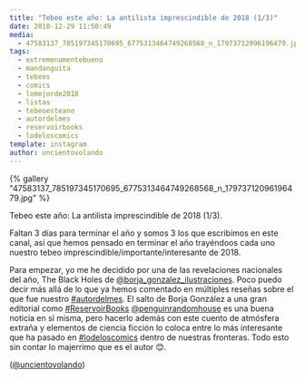 ```yaml
---
title: "Tebeo este año: La antilista imprescindible de 2018 (1/3)"
date: 2018-12-29 11:50:49
media: 
  - 47583137_785197345170695_6775313464749268568_n_17973712096196479.jpg
tags: 
  - extremenamentebueno
  - mandanguita
  - tebeos
  - comics
  - lomejorde2018
  - listas
  - tebeoesteano
  - autordelmes
  - reservoirbooks
  - lodeloscomics
template: instagram
author: uncientovolando
---
```


{% gallery "47583137_785197345170695_6775313464749268568_n_17973712096196479.jpg" %}

Tebeo este año: La antilista imprescindible de 2018 (1/3).

Faltan 3 días para terminar el año y somos 3 los que escribimos en este canal, así que hemos pensado en terminar el año trayéndoos cada uno nuestro tebeo imprescindible/importante/interesante de 2018.

Para empezar, yo me he decidido por una de las revelaciones nacionales del año, The Black Holes de [@borja_gonzalez_ilustraciones](https://instagram.com/borja_gonzalez_ilustraciones). Poco puedo decir más allá de lo que ya hemos comentado en múltiples reseñas sobre el que fue nuestro [#autordelmes](/etiquetas/autordelmes). El salto de Borja González a una gran editorial como [#ReservoirBooks](/etiquetas/reservoirbooks) [@penguinrandomhouse](https://instagram.com/penguinrandomhouse) es una buena noticia en sí misma, pero hacerlo además con este cuento de atmósfera extraña y elementos de ciencia ficción lo coloca entre lo más interesante que ha pasado en [#lodeloscomics](/etiquetas/lodeloscomics) dentro de nuestras fronteras. Todo esto sin contar lo majerrimo que es el autor 😊.

([@uncientovolando](https://instagram.com/uncientovolando))
